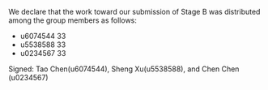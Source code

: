 We declare that the work toward our submission of Stage B was distributed among the group members as follows:

* u6074544 33
* u5538588 33
* u0234567 33

Signed: Tao Chen(u6074544), Sheng Xu(u5538588), and Chen Chen (u0234567)
